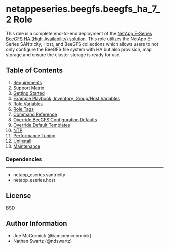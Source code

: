 netappeseries.beegfs.beegfs_ha_7_2 Role
=======================================
This role is a complete end-to-end deployment of the [NetApp E-Series BeeGFS HA (High-Availability) solution](https://blog.netapp.com/high-availability-beegfs). 
This role utilizes the NetApp E-Series SANtricity, Host, and BeeGFS collections which allows users to not only configure 
the BeeGFS file system with HA but also provision, map storage and ensure the cluster storage is ready for use.


## Table of Contents

1. [Requirements](docs/getting_started.md)
2. [Support Matrix](docs/support_matrix.md)
3. [Getting Started](docs/getting_started.md)
4. [Example Playbook, Inventory, Group/Host Variables](docs/getting_started.md)
5. [Role Variables](docs/role_variables.md)
6. [Role Tags](docs/role_tags.md)
7. [Command Reference](docs/command_reference)
8. [Override BeeGFS Configuration Defaults](docs/override_beegfs_configuration_defaults.md)
9. [Override Default Templates](docs/override_default_templates.md)
10. [NTP](docs/ntp.md)
11. [Performance Tuning](docs/performance_tuning.md)
12. [Uninstall](docs/uninstall.md)
13. [Maintenance](docs/maintenance.md)

### Dependencies
------------
- netapp_eseries.santricity
- netapp_eseries.host

License
-------
BSD

Author Information
------------------
- Joe McCormick (@iamjoemccormick)
- Nathan Swartz (@ndswartz)
